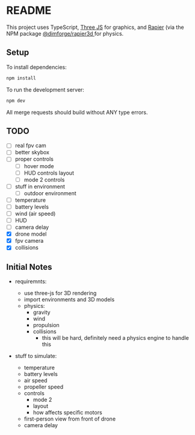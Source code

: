 # README

This project uses TypeScript, [Three JS](https://threejs.org/) for graphics, and [Rapier](https://rapier.rs/) (via the NPM package [@dimforge/rapier3d
](https://www.npmjs.com/package/@dimforge/rapier3d]) for physics.

## Setup

To install dependencies:

```sh
npm install
```

To run the development server:

```sh
npm dev
```

All merge requests should build without ANY type errors.

## TODO

- [ ] real fpv cam
- [ ] better skybox
- [ ] proper controls
  - [ ] hover mode
  - [ ] HUD controls layout
  - [ ] mode 2 controls
- [ ] stuff in environment
  - [ ] outdoor environment
- [ ] temperature
- [ ] battery levels
- [ ] wind (air speed)
- [ ] HUD
- [ ] camera delay
- [x] drone model
- [x] fpv camera
- [x] collisions

## Initial Notes

- requiremnts:

  - use three-js for 3D rendering
  - import environments and 3D models
  - physics:
    - gravity
    - wind
    - propulsion
    - collisions
      - this will be hard, definitely need a physics engine to handle this

- stuff to simulate:
  - temperature
  - battery levels
  - air speed
  - propeller speed
  - controls
    - mode 2
    - layout
    - how affects specific motors
  - first-person view from front of drone
  - camera delay
